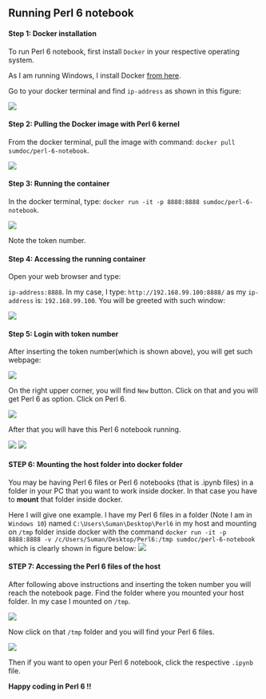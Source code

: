 ## Running Perl 6 notebook



#### Step 1: Docker installation

To run Perl 6 notebook, first install `Docker` in your respective operating system.

As I am running Windows, I install Docker [from here](https://github.com/docker/toolbox/releases).

Go to your docker terminal and find `ip-address` as shown in this figure:

![](https://i.imgur.com/RO0Kfer.png)

#### Step 2: Pulling the Docker image with Perl 6 kernel

From the docker terminal, pull the image with command:
`docker pull sumdoc/perl-6-notebook`.

![](https://i.imgur.com/34Zd14v.png)

#### Step 3: Running the container

In the docker terminal, type:
`docker run -it -p 8888:8888 sumdoc/perl-6-notebook`.

![](https://i.imgur.com/YSIOKHZ.png)

Note the token number.

#### Step 4: Accessing the running container

Open your web browser and type:

`ip-address:8888`. In my case, I type:
`http://192.168.99.100:8888/` as my `ip-address` is:
`192.168.99.100`.
You will be greeted with such window:

![](https://i.imgur.com/hGitH7L.png)

#### Step 5: Login with token number 

After inserting the token number(which is shown above), you will get such webpage:

![](https://i.imgur.com/EcOnT92.png)

On the right upper corner, you will find `New` button. Click on that and you will get Perl 6 as option. Click on Perl 6.

![](https://i.imgur.com/5e6VOVX.png)


After that you will have this Perl 6 notebook running.

![](https://i.imgur.com/JE4r3kl.png)
![](https://i.imgur.com/1lCXtTh.png)

#### STEP 6: Mounting the host folder into docker folder

You may be having Perl 6 files or Perl 6 notebooks (that is .ipynb files)
in a folder in your PC that you want to work inside docker. In that case you have to 
**mount** that folder inside docker. 

Here I will give one example. I have my Perl 6 files in a folder (Note I am in `Windows 10`)
named `C:\Users\Suman\Desktop\Perl6` in my host and mounting on `/tmp` folder inside docker with the command `docker run -it -p 8888:8888 -v /c/Users/Suman/Desktop/Perl6:/tmp sumdoc/perl-6-notebook` which is clearly shown in figure below:
![](https://i.imgur.com/7cBYs0J.png)

#### STEP 7: Accessing the Perl 6 files of the host

After following above instructions and inserting the token number you will reach the notebook page. Find the folder where you mounted your host folder. In my case I mounted on `/tmp`.

![](https://i.imgur.com/dCaNB2j.png)

Now click on that `/tmp` folder and you will find your Perl 6 files.

![](https://i.imgur.com/r9oeJm5.png)

Then if you want to open your Perl 6 notebook, click the respective `.ipynb` file. 

**Happy coding in Perl 6 !!**

